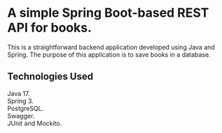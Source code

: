 # A simple Spring Boot-based REST API for books.

This is a straightforward backend application developed using Java and Spring. The purpose of this application is to save books in a database.

## Technologies Used

Java 17. \
Spring 3. \
PostgreSQL. \
Swagger. \
JUnit and Mockito.
